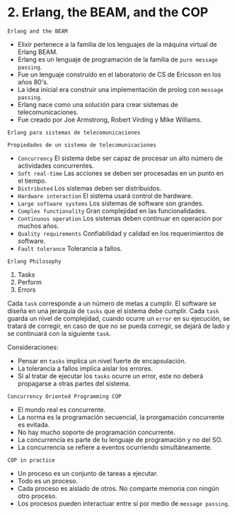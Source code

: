 # 2. Erlang, the BEAM, and the COP

`Erlang and the BEAM`

- Elixir pertenece a la familia de los lenguajes de la máquina virtual de Erlang BEAM.
- Erlang es un lenguaje de programación de la familia de `pure message passing`.
- Fue un lenguaje construído en el laboratorio de CS de Ericsson en los años 80's.
- La idea inicial era construir una implementación de prolog con `message passing`.
- Erlang nace como una solución para crear sistemas de telecomunicaciones.
- Fue creado por Joe Armstrong, Robert Virding y Mike Williams.

`Erlang para sistemas de telecomunicaciones`

`Propiedades de un sistema de telecomunicaciones`
- `Concurrency` El sistema debe ser capaz de procesar un alto número de actividades concurrentes.
- `Soft real-time` Las acciones se deben ser procesadas en un punto en el tiempo.
- `Distributed` Los sistemas deben ser distribuídos.
- `Hardware interaction` El sistema usará control de hardware.
- `Large software systems` Los sistemas de software son grandes.
- `Complex functionality` Gran complejidad en las funcionalidades.
- `Continuous operation` Los sistemas deben continuar en operación por muchos años.
- `Quality requirements` Confiabilidad y calidad en los requerimientos de software.
- `Fault tolerance` Tolerancia a fallos.

`Erlang Philosophy`

1. Tasks
2. Perform
3. Errors

Cada `task` corresponde a un número de metas a cumplir. El software se diseña en una jerarquía de `tasks` que el sistema debe cumplir. Cada `task` guarda un nivel de complejidad, cuando ocurre un `error` en su ejecución, se tratará de corregir, en caso de que no se pueda corregir, se dejará de lado y se continuará con la siguiente `task`.

Consideraciones:

- Pensar en `tasks` implica un nivel fuerte de encapsulación.
- La tolerancia a fallos implica aislar los errores.
- Si al tratar de ejecutar los `tasks` ocurre un error, este no deberá propagarse a otras partes del sistema.

`Concurrency Oriented Programming COP`

- El mundo real es concurrente.
- La norma es la programación secuencial, la prorgamación concurrente es evitada.
- No hay mucho soporte de programación concurrente.
- La concurrencia es parte de tu lenguaje de programación y no del SO.
- La concurrencia se refiere a eventos ocurriendo simultáneamente.

`COP in practice`

- Un proceso es un conjunto de tareas a ejecutar.
- Todo es un proceso.
- Cada proceso es aislado de otros. No comparte memoria con ningún otro proceso.
- Los procesos pueden interactuar entre sí por medio de `message passing`.

